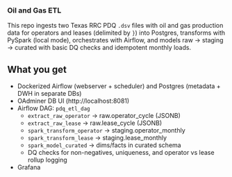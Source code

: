 ### Oil and Gas ETL

This repo ingests two Texas RRC PDQ `.dsv` files with oil and gas production data for operators and leases (delimited by `}`) into Postgres, transforms with PySpark (local mode), orchestrates with Airflow, and models raw → staging → curated with basic DQ checks and idempotent monthly loads.

## What you get

- Dockerized Airflow (webserver + scheduler) and Postgres (metadata + DWH in separate DBs)
- OAdminer DB UI (http://localhost:8081)
- Airflow DAG: `pdq_etl_dag`
  - `extract_raw_operator` → raw.operator_cycle (JSONB)
  - `extract_raw_lease` → raw.lease_cycle (JSONB)
  - `spark_transform_operator` → staging.operator_monthly
  - `spark_transform_lease` → staging.lease_monthly
  - `spark_model_curated` → dims/facts in curated schema
  - DQ checks for non-negatives, uniqueness, and operator vs lease rollup logging
- Grafana
